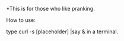 *This is for those who like pranking.

How to use:

type curl -s [placeholder] |say & in a terminal.

